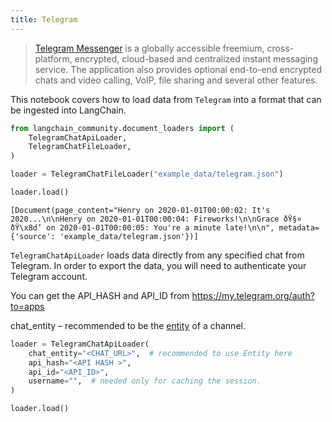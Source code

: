 ```yaml
---
title: Telegram
---
```


>[Telegram Messenger](https://web.telegram.org/a/) is a globally accessible freemium, cross-platform, encrypted, cloud-based and centralized instant messaging service. The application also provides optional end-to-end encrypted chats and video calling, VoIP, file sharing and several other features.

This notebook covers how to load data from `Telegram` into a format that can be ingested into LangChain.

```python
from langchain_community.document_loaders import (
    TelegramChatApiLoader,
    TelegramChatFileLoader,
)
```

```python
loader = TelegramChatFileLoader("example_data/telegram.json")
```

```python
loader.load()
```

```output
[Document(page_content="Henry on 2020-01-01T00:00:02: It's 2020...\n\nHenry on 2020-01-01T00:00:04: Fireworks!\n\nGrace ðŸ§¤ ðŸ\x8d’ on 2020-01-01T00:00:05: You're a minute late!\n\n", metadata={'source': 'example_data/telegram.json'})]
```

`TelegramChatApiLoader` loads data directly from any specified chat from Telegram. In order to export the data, you will need to authenticate your Telegram account.

You can get the API_HASH and API_ID from <https://my.telegram.org/auth?to=apps>

chat_entity – recommended to be the [entity](https://docs.telethon.dev/en/stable/concepts/entities.html?highlight=Entity#what-is-an-entity) of a channel.

```python
loader = TelegramChatApiLoader(
    chat_entity="<CHAT_URL>",  # recommended to use Entity here
    api_hash="<API HASH >",
    api_id="<API_ID>",
    username="",  # needed only for caching the session.
)
```

```python
loader.load()
```

```python

```
